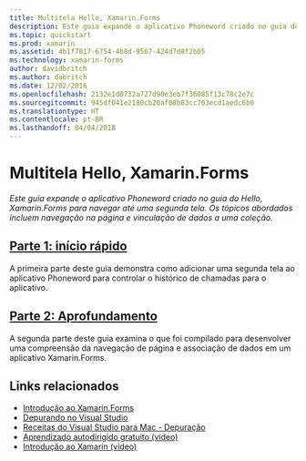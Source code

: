 ```yaml
---
title: Multitela Hello, Xamarin.Forms
description: Este guia expande o aplicativo Phoneword criado no guia do Hello, Xamarin.Forms para navegar até uma segunda tela. Os tópicos abordados incluem navegação na página e vinculação de dados a uma coleção.
ms.topic: quickstart
ms.prod: xamarin
ms.assetid: 4b1f7817-6754-4b8d-9567-424d7d8f2b05
ms.technology: xamarin-forms
author: davidbritch
ms.author: dabritch
ms.date: 12/02/2016
ms.openlocfilehash: 2132e1d0732a727d90e3eb7f36085f13c78c2e7c
ms.sourcegitcommit: 945df041e2180cb20af08b83cc703ecd1aedc6b0
ms.translationtype: HT
ms.contentlocale: pt-BR
ms.lasthandoff: 04/04/2018
---
```

# <a name="hello-xamarinforms-multiscreen"></a>Multitela Hello, Xamarin.Forms

_Este guia expande o aplicativo Phoneword criado no guia do Hello, Xamarin.Forms para navegar até uma segunda tela. Os tópicos abordados incluem navegação na página e vinculação de dados a uma coleção._

## <a name="part-1-quickstartxamarin-formsget-startedhello-xamarin-forms-multiscreenquickstartmd"></a>[Parte 1: início rápido](~/xamarin-forms/get-started/hello-xamarin-forms-multiscreen/quickstart.md)

A primeira parte deste guia demonstra como adicionar uma segunda tela ao aplicativo Phoneword para controlar o histórico de chamadas para o aplicativo.

## <a name="part-2-deep-divexamarin-formsget-startedhello-xamarin-forms-multiscreendeepdivemd"></a>[Parte 2: Aprofundamento](~/xamarin-forms/get-started/hello-xamarin-forms-multiscreen/deepdive.md)

A segunda parte deste guia examina o que foi compilado para desenvolver uma compreensão da navegação de página e associação de dados em um aplicativo Xamarin.Forms.


## <a name="related-links"></a>Links relacionados

- [Introdução ao Xamarin.Forms](~/xamarin-forms/get-started/introduction-to-xamarin-forms.md)
- [Depurando no Visual Studio](http://msdn.microsoft.com/library/k0k771bt%28v=vs.90%29.aspx)
- [Receitas do Visual Studio para Mac - Depuração](https://developer.xamarin.com/recipes/cross-platform/ide/debugging/)
- [Aprendizado autodirigido gratuito (vídeo)](https://university.xamarin.com/self-guided)
- [Introdução ao Xamarin (vídeo)](https://developer.xamarin.com/videos/)
